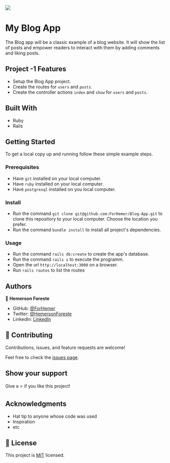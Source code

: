![](https://img.shields.io/badge/Microverse-blueviolet)

# My Blog App
The Blog app will be a classic example of a blog website. It will show the list of posts and empower readers to interact with them by adding comments and liking posts.


## Project -1 Features

- Setup the Blog App project.
- Create the routes for `users` and `posts`.
- Create the controller actions `index` and `show` for `users` and `posts`.


## Built With

- Ruby
- Rails


## Getting Started


To get a local copy up and running follow these simple example steps.

### Prerequisites

- Have `git` installed on your local computer.
- Have `ruby` installed on your local computer.
- Have `postgresql` installed on you local computer.

### Install

- Run the command `git clone git@github.com:ForHemer/Blog-App.git` to clone this repository to your local computer. Choose the location you prefer.
- Run the command `bundle install` to install all project's dependencies.

### Usage

- Run the command `rails db:create` to create the app's database.
- Run the command `rails s` to execute the programm.
- Open the url `http://localhost:3000` on a browser.
- Run `rails routes` to list the routes

## Authors

👤 **Hemerson Foreste**

- GitHub: [@ForHemer](https://github.com/ForHemer)
- Twitter: [@HemersonForeste](https://twitter.com/HemersonForeste)
- LinkedIn: [LinkedIn](https://linkedin.com/in/hemerson-foreste-890685197)

## 🤝 Contributing

Contributions, issues, and feature requests are welcome!

Feel free to check the [issues page](https://github.com/ForHemer/Blog-App/issues).


## Show your support

Give a ⭐️ if you like this project!


## Acknowledgments

- Hat tip to anyone whose code was used
- Inspiration
- etc


## 📝 License

This project is [MIT](./MIT.md) licensed.